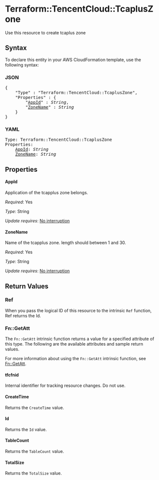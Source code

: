# Terraform::TencentCloud::TcaplusZone

Use this resource to create tcaplus zone

## Syntax

To declare this entity in your AWS CloudFormation template, use the following syntax:

### JSON

<pre>
{
    "Type" : "Terraform::TencentCloud::TcaplusZone",
    "Properties" : {
        "<a href="#appid" title="AppId">AppId</a>" : <i>String</i>,
        "<a href="#zonename" title="ZoneName">ZoneName</a>" : <i>String</i>
    }
}
</pre>

### YAML

<pre>
Type: Terraform::TencentCloud::TcaplusZone
Properties:
    <a href="#appid" title="AppId">AppId</a>: <i>String</i>
    <a href="#zonename" title="ZoneName">ZoneName</a>: <i>String</i>
</pre>

## Properties

#### AppId

Application of the tcapplus zone belongs.

_Required_: Yes

_Type_: String

_Update requires_: [No interruption](https://docs.aws.amazon.com/AWSCloudFormation/latest/UserGuide/using-cfn-updating-stacks-update-behaviors.html#update-no-interrupt)

#### ZoneName

Name of the tcapplus zone. length should between 1 and 30.

_Required_: Yes

_Type_: String

_Update requires_: [No interruption](https://docs.aws.amazon.com/AWSCloudFormation/latest/UserGuide/using-cfn-updating-stacks-update-behaviors.html#update-no-interrupt)

## Return Values

### Ref

When you pass the logical ID of this resource to the intrinsic `Ref` function, Ref returns the Id.

### Fn::GetAtt

The `Fn::GetAtt` intrinsic function returns a value for a specified attribute of this type. The following are the available attributes and sample return values.

For more information about using the `Fn::GetAtt` intrinsic function, see [Fn::GetAtt](https://docs.aws.amazon.com/AWSCloudFormation/latest/UserGuide/intrinsic-function-reference-getatt.html).

#### tfcfnid

Internal identifier for tracking resource changes. Do not use.

#### CreateTime

Returns the <code>CreateTime</code> value.

#### Id

Returns the <code>Id</code> value.

#### TableCount

Returns the <code>TableCount</code> value.

#### TotalSize

Returns the <code>TotalSize</code> value.

